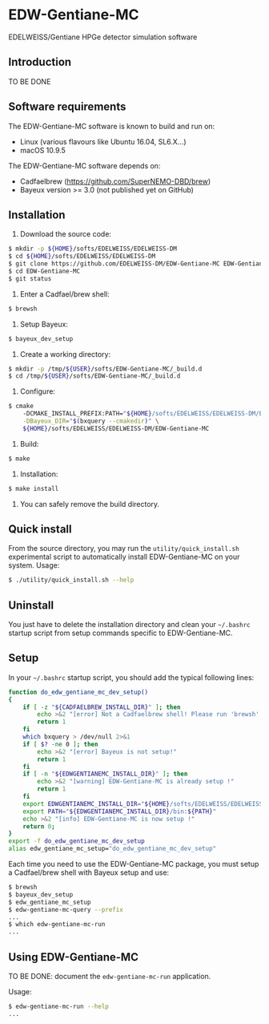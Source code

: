 # EDW-Gentiane-MC
EDELWEISS/Gentiane HPGe detector simulation software

## Introduction

TO BE DONE


## Software requirements

The EDW-Gentiane-MC software is known to build and run on:
- Linux (various flavours like Ubuntu 16.04, SL6.X...)
- macOS 10.9.5

The EDW-Gentiane-MC software depends on:
- Cadfaelbrew (https://github.com/SuperNEMO-DBD/brew)
- Bayeux version >= 3.0 (not published yet on GitHub)

## Installation

1.  Download the source code:
```sh
$ mkdir -p ${HOME}/softs/EDELWEISS/EDELWEISS-DM
$ cd ${HOME}/softs/EDELWEISS/EDELWEISS-DM
$ git clone https://github.com/EDELWEISS-DM/EDW-Gentiane-MC EDW-Gentiane-MC
$ cd EDW-Gentiane-MC
$ git status
```
1.  Enter a Cadfael/brew shell:
```sh
$ brewsh
```
1.  Setup Bayeux:
```sh
$ bayeux_dev_setup
```
1.  Create a working directory:
```sh
$ mkdir -p /tmp/${USER}/softs/EDW-Gentiane-MC/_build.d
$ cd /tmp/${USER}/softs/EDW-Gentiane-MC/_build.d
```
1.  Configure:
```sh
$ cmake
    -DCMAKE_INSTALL_PREFIX:PATH="${HOME}/softs/EDELWEISS/EDELWEISS-DM/EDW-Gentiane-MC-Install-0.1.0" \
    -DBayeux_DIR="$(bxquery --cmakedir)" \
    ${HOME}/softs/EDELWEISS/EDELWEISS-DM/EDW-Gentiane-MC
```
1.  Build:
```sh
$ make
```
1.  Installation:
```sh
$ make install
```
1.  You can safely remove the build directory.


## Quick install

From the source directory, you may run the ``utility/quick_install.sh``
experimental script to automatically install EDW-Gentiane-MC on your
system. Usage:
```sh
$ ./utility/quick_install.sh --help
```


## Uninstall

You just have to delete the installation directory and
clean your ``~/.bashrc`` startup script from setup commands
specific to EDW-Gentiane-MC.

## Setup

In your ``~/.bashrc`` startup script, you should add the typical following lines:
```sh
function do_edw_gentiane_mc_dev_setup()
{
    if [ -z "${CADFAELBREW_INSTALL_DIR}" ]; then
        echo >&2 "[error] Not a Cadfaelbrew shell! Please run 'brewsh'!"
        return 1
    fi
    which bxquery > /dev/null 2>&1
    if [ $? -ne 0 ]; then
        echo >&2 "[error] Bayeux is not setup!"
        return 1
    fi
    if [ -n "${EDWGENTIANEMC_INSTALL_DIR}" ]; then
        echo >&2 "[warning] EDW-Gentiane-MC is already setup !"
        return 1
    fi
    export EDWGENTIANEMC_INSTALL_DIR="${HOME}/softs/EDELWEISS/EDELWEISS-DM/EDW-Gentiane-MC-Install-0.1.0"
    export PATH="${EDWGENTIANEMC_INSTALL_DIR}/bin:${PATH}"
    echo >&2 "[info] EDW-Gentiane-MC is now setup !"
    return 0;
}
export -f do_edw_gentiane_mc_dev_setup
alias edw_gentiane_mc_setup="do_edw_gentiane_mc_dev_setup"
```

Each time you need to use the EDW-Gentiane-MC package, you must setup
a Cadfael/brew shell with Bayeux setup and use:
```sh
$ brewsh
$ bayeux_dev_setup
$ edw_gentiane_mc_setup
$ edw-gentiane-mc-query --prefix
...
$ which edw-gentiane-mc-run
...
```


## Using EDW-Gentiane-MC

TO BE DONE: document the ``edw-gentiane-mc-run`` application.

Usage:
```sh
$ edw-gentiane-mc-run --help
...
```

